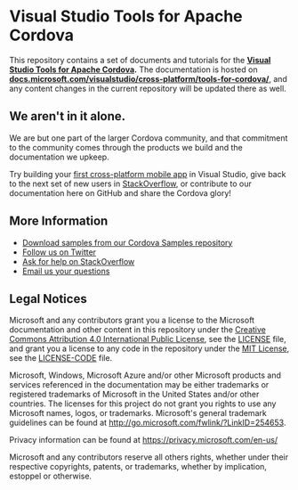 # Visual Studio Tools for Apache Cordova

This repository contains a set of documents and tutorials for the **[Visual Studio Tools for Apache Cordova](http://aka.ms/cordova).** The documentation is hosted on **[docs.microsoft.com/visualstudio/cross-platform/tools-for-cordova/](https://docs.microsoft.com/visualstudio/cross-platform/tools-for-cordova/?view=toolsforcordova-2017)**, and any content changes in the current repository will be updated there as well.

## We aren't in it alone. 

We are but one part of the larger Cordova community, and that commitment to the community comes through the products we build and the documentation we upkeep. 

Try building your [first cross-platform mobile app](https://docs.microsoft.com/visualstudio/cross-platform/tools-for-cordova/first-steps/build-your-first-app?view=toolsforcordova-2017/) in Visual Studio, give back to the next set of new users in [StackOverflow](http://stackoverflow.com/questions/tagged/visual-studio-cordova), or contribute to our documentation here on GitHub and share the Cordova glory! 

## More Information
* [Download samples from our Cordova Samples repository](http://github.com/Microsoft/cordova-samples)
* [Follow us on Twitter](https://twitter.com/VSCordovaTools)
* [Ask for help on StackOverflow](http://stackoverflow.com/questions/tagged/visual-studio-cordova)
* [Email us your questions](mailto:/vscordovatools@microsoft.com)

## Legal Notices
Microsoft and any contributors grant you a license to the Microsoft documentation and other content
in this repository under the [Creative Commons Attribution 4.0 International Public License](https://creativecommons.org/licenses/by/4.0/legalcode),
see the [LICENSE](LICENSE) file, and grant you a license to any code in the repository under the [MIT License](https://opensource.org/licenses/MIT), see the
[LICENSE-CODE](LICENSE-CODE) file.

Microsoft, Windows, Microsoft Azure and/or other Microsoft products and services referenced in the documentation
may be either trademarks or registered trademarks of Microsoft in the United States and/or other countries.
The licenses for this project do not grant you rights to use any Microsoft names, logos, or trademarks.
Microsoft's general trademark guidelines can be found at http://go.microsoft.com/fwlink/?LinkID=254653.

Privacy information can be found at https://privacy.microsoft.com/en-us/

Microsoft and any contributors reserve all others rights, whether under their respective copyrights, patents,
or trademarks, whether by implication, estoppel or otherwise.

